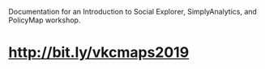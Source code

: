 
Documentation for an Introduction to Social Explorer, SimplyAnalytics, and PolicyMap workshop.

# http://bit.ly/vkcmaps2019
